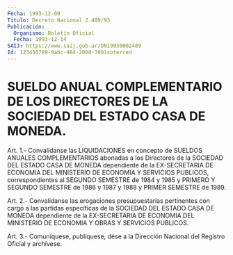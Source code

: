 ```yaml
---
Fecha: 1993-12-09
Título: Decreto Nacional 2.489/93
Publicación:
  Organismo: Boletín Oficial
  Fecha: 1993-12-14
SAIJ: https://www.saij.gob.ar/DN19930002489
Id: 123456789-0abc-984-2000-3991soterced
---
```

# SUELDO ANUAL COMPLEMENTARIO DE LOS DIRECTORES DE LA SOCIEDAD DEL ESTADO CASA DE MONEDA.

<a id="1"></a>
Art. 1.- Convalídanse las LIQUIDACIONES en concepto de SUELDOS ANUALES  COMPLEMENTARIOS  abonadas a los Directores de la SOCIEDAD DEL  ESTADO  CASA  DE MONEDA dependiente  de  la  EX-SECRETARIA  DE ECONOMIA  DEL  MINISTERIO    DE   ECONOMIA  Y  SERVICIOS  PUBLICOS, correspondientes al SEGUNDO SEMESTRE  de  1984  y  1985 y PRIMERO Y SEGUNDO SEMESTRE de 1986 y 1987 y 1988 y PRIMER SEMESTRE  de  1989.

<a id="2"></a>
Art.  2.-  Convalídanse  las  erogaciones  presupuestarias pertinentes  con  cargo  a  las partidas específicas de la SOCIEDAD DEL  ESTADO  CASA  DE MONEDA dependiente  de  la  EX-SECRETARIA  DE ECONOMIA DEL MINISTERIO  DE  ECONOMIA Y OBRAS Y SERVICIOS PUBLICOS.

<a id="3"></a>
Art. 3.- Comuníquese, publíquese, dése a la Dirección Nacional del Registro Oficial y archívese.